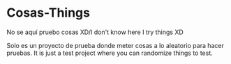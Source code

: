 # Cosas-Things
No se aquí pruebo cosas XD/I don't know here I try things XD

Solo es un proyecto de prueba donde meter cosas a lo aleatorio para hacer pruebas. 
It is just a test project where you can randomize things to test. 
